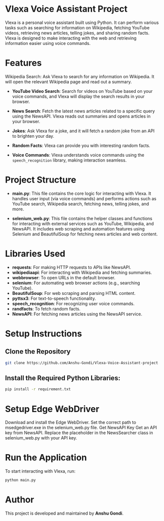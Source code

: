 # Vlexa Voice Assistant Project
Vlexa is a personal voice assistant built using Python. It can perform various tasks such as searching for information on Wikipedia, fetching YouTube videos, retrieving news articles, telling jokes, and sharing random facts. Vlexa is designed to make interacting with the web and retrieving information easier using voice commands.

# Features
Wikipedia Search: Ask Vlexa to search for any information on Wikipedia. It will open the relevant Wikipedia page and read out a summary.

- **YouTube Video Search**: Search for videos on YouTube based on your voice commands, and Vlexa will display the search results in your browser.
  
- **News Search**: Fetch the latest news articles related to a specific query using the NewsAPI. Vlexa reads out summaries and opens articles in your browser.

- **Jokes**: Ask Vlexa for a joke, and it will fetch a random joke from an API to brighten your day.

- **Random Facts**: Vlexa can provide you with interesting random facts.

- **Voice Commands**: Vlexa understands voice commands using the `speech_recognition` library, making interaction seamless.


# Project Structure
- **main.py**: This file contains the core logic for interacting with Vlexa. It handles user input (via voice commands) and performs actions such as YouTube search, Wikipedia search, fetching news, telling jokes, and more.

- **selenium_web.py**: This file contains the helper classes and functions for interacting with external services such as YouTube, Wikipedia, and NewsAPI. It includes web scraping and automation features using Selenium and BeautifulSoup for fetching news articles and web content.

# Libraries Used
- **requests**: For making HTTP requests to APIs like NewsAPI.
- **wikipediaapi**: For interacting with Wikipedia and fetching summaries.
- **webbrowser**: To open URLs in the default browser.
- **selenium**: For automating web browser actions (e.g., searching YouTube).
- **BeautifulSoup**: For web scraping and parsing HTML content.
- **pyttsx3**: For text-to-speech functionality.
- **speech_recognition**: For recognizing user voice commands.
- **randfacts**: To fetch random facts.
- **NewsAPI**: For fetching news articles using the NewsAPI service.
# Setup Instructions
## Clone the Repository

```bash
git clone https://github.com/Anshu-Gondi/Vlexa-Voice-Assistant-project.git
```

## Install the Required Python Libraries:

```bash
pip install -r requirement.txt
```

# Setup Edge WebDriver
Download and install the Edge WebDriver.
Set the correct path to msedgedriver.exe in the selenium_web.py file.
Get NewsAPI Key
Get an API key from NewsAPI.
Replace the placeholder in the NewsSearcher class in selenium_web.py with your API key.
# Run the Application
To start interacting with Vlexa, run:

```bash
python main.py
```
# Author
This project is developed and maintained by **Anshu Gondi**.
